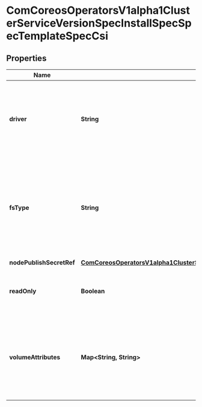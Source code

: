 
# ComCoreosOperatorsV1alpha1ClusterServiceVersionSpecInstallSpecSpecTemplateSpecCsi

## Properties
Name | Type | Description | Notes
------------ | ------------- | ------------- | -------------
**driver** | **String** | Driver is the name of the CSI driver that handles this volume. Consult with your admin for the correct name as registered in the cluster. | 
**fsType** | **String** | Filesystem type to mount. Ex. \&quot;ext4\&quot;, \&quot;xfs\&quot;, \&quot;ntfs\&quot;. If not provided, the empty value is passed to the associated CSI driver which will determine the default filesystem to apply. |  [optional]
**nodePublishSecretRef** | [**ComCoreosOperatorsV1alpha1ClusterServiceVersionSpecInstallSpecSpecTemplateSpecCsiNodePublishSecretRef**](ComCoreosOperatorsV1alpha1ClusterServiceVersionSpecInstallSpecSpecTemplateSpecCsiNodePublishSecretRef.md) |  |  [optional]
**readOnly** | **Boolean** | Specifies a read-only configuration for the volume. Defaults to false (read/write). |  [optional]
**volumeAttributes** | **Map&lt;String, String&gt;** | VolumeAttributes stores driver-specific properties that are passed to the CSI driver. Consult your driver&#39;s documentation for supported values. |  [optional]



